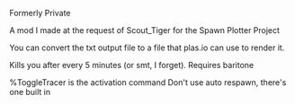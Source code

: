 Formerly Private

A mod I made at the request of Scout_Tiger for the Spawn Plotter Project

You can convert the txt output file to a file that plas.io can use to render it. 

Kills you after every 5 minutes (or smt, I forget). Requires baritone

%ToggleTracer is the activation command
Don't use auto respawn, there's one built in
